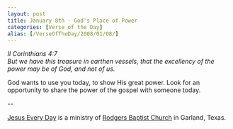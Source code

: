 ```yaml
---
layout: post
title: January 8th - God's Place of Power
categories: [Verse of the Day]
alias: [/VerseOfTheDay/2008/01/08/]
---
```


_II Corinthians 4:7  
But we have this treasure in earthen vessels, that the excellency of
the power may be of God, and not of us._

God wants to use you today, to show His great power. Look for an
opportunity to share the power of the gospel with someone today.

 --

<a href=http://jesuseveryday.net>Jesus Every Day</a> is a ministry of <a href=http://rodgersbaptist.net>Rodgers Baptist Church</a> in Garland, Texas.
